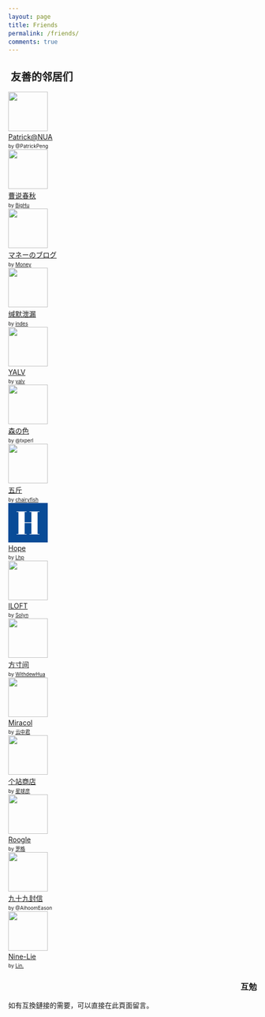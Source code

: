```yaml
---
layout: page
title: Friends
permalink: /friends/
comments: true
---
```


##  友善的邻居们


<div class="userItems">
            <div class="userItem">
            <div class="userItem--inner">
            <div class="userItem-content">
            <a class="link link--primary" href="http://pengqiqi.com/" target="_blank"><img height="80" width="80" src="https://secure.gravatar.com/avatar/f27d7a1f38bb902f3b0e872b73767ecd?s=420"></a>
            <div class="userItem-name">
            <a class="link link--primary" href="http://pengqiqi.com/" target="_blank" style="float: left;width: 100%;">Patrick@NUA</a>
            <span style="font-size: 10px;">by @PatrickPeng</span>
            </div>
            </div>
            </div>
            </div>
            <div class="userItem">
            <div class="userItem--inner">
            <div class="userItem-content">
            <a class="link link--primary" href="https://chunqiu.bighu.cn" target="_blank"><img height="80" width="80" src="https://blog.dylanwu.space/assets/9136.jpg"></a>
            <div class="userItem-name">
            <a class="link link--primary" href="https://chunqiu.bighu.cn" target="_blank" style="float: left;width: 100%;">曹说春秋</a>
            <span style="font-size: 10px;">by </span>
            <a style="font-size: 10px;" href="https://www.zhihu.com/people/cao-da-hu-zi-87/" target="_blank">BigHu</a>
            </div>
            </div>
            </div>
            </div>
            <div class="userItem">
            <div class="userItem--inner">
            <div class="userItem-content">
            <a class="link link--primary" href="https://orewa.money" target="_blank"><img height="80" width="80" src="https://blog.dylanwu.space/assets/9135.jpg"></a>
            <div class="userItem-name">
            <a class="link link--primary" href="https://orewa.money" target="_blank" style="float: left;width: 100%;">マネーのブログ</a>
            <span style="font-size: 10px;">by </span>
            <a style="font-size: 10px;" href="#" target="_blank">Money</a>
            </div>
            </div>
            </div>
            </div>
            <div class="userItem">
            <div class="userItem--inner">
            <div class="userItem-content">
            <a class="link link--primary" href="https://hesay.me" target="_blank"><img height="80" width="80" src="https://source.yalv.me/wp-content/uploads/2019/06/indes.jpg"></a>
            <div class="userItem-name">
            <a class="link link--primary" href="https://hesay.me" target="_blank" style="float: left;width: 100%;">缄默泄漏</a>
            <span style="font-size: 10px;">by </span>
            <a style="font-size: 10px;" href="https://hesay.me/about/" target="_blank">indes</a>
            </div>
            </div>
            </div>
            </div>
            <div class="userItem">
            <div class="userItem--inner">
            <div class="userItem-content">
            <a class="link link--primary" href="https://yalv.me/" target="_blank"><img height="80" width="80" src="https://source.yalv.me/wp-content/uploads/2019/04/favicon.jpg"></a>
            <div class="userItem-name">
            <a class="link link--primary" href="https://yalv.me/" target="_blank" style="float: left;width: 100%;">YALV</a>
            <span style="font-size: 10px;">by </span>
            <a style="font-size: 10px;" href="https://t.me/zircon_lpc" target="_blank">yalv</a>
            </div>
            </div>
            </div>
            </div>
            <div class="userItem">
            <div class="userItem--inner">
            <div class="userItem-content">
            <a class="link link--primary" href="https://yumoe.com/" target="_blank"><img height="80" width="80" src="https://avatars2.githubusercontent.com/u/9015538?s=460&v=4"></a>
            <div class="userItem-name">
            <a class="link link--primary" href="https://yumoe.com/" target="_blank" style="float: left;width: 100%;">森の色</a>
            <span style="font-size: 10px;">by @txperl</span>
            </div>
            </div>
            </div>
            </div>
            <div class="userItem">
            <div class="userItem--inner">
            <div class="userItem-content">
            <a class="link link--primary" href="https://www.chairyfish.com" target="_blank"><img height="80" width="80" src="https://www.chairyfish.com/assets/img/logo.png"></a>
            <div class="userItem-name">
            <a class="link link--primary" href="https://www.chairyfish.com" target="_blank" style="float: left;width: 100%;">五斤</a>
            <span style="font-size: 10px;">by </span>
            <a style="font-size: 10px;" href="https://www.instagram.com/chairyfish/" target="_blank">chairyfish</a>
            </div>
            </div>
            </div>
            </div>
            <div class="userItem">
            <div class="userItem--inner">
            <div class="userItem-content">
            <a class="link link--primary" href="http://leohope.com" target="_blank"><img height="80" width="80" src="https://raw.githubusercontent.com/HusterHope/blogimage/master/favicon.png"></a>
            <div class="userItem-name">
            <a class="link link--primary" href="http://leohope.com" target="_blank" style="float: left;width: 100%;">Hope</a>
            <span style="font-size: 10px;">by </span>
            <a style="font-size: 10px;" href="https://leohope.com/about/" target="_blank">Lhp</a>
            </div>
            </div>
            </div>
            </div>
            <div class="userItem">
            <div class="userItem--inner">
            <div class="userItem-content">
            <a class="link link--primary" href="https://www.iloft.xyz/" target="_blank"><img height="80" width="80" src="https://www.iloft.xyz/logo.svg"></a>
            <div class="userItem-name">
            <a class="link link--primary" href="https://www.iloft.xyz/" target="_blank" style="float: left;width: 100%;">ILOFT</a>
            <span style="font-size: 10px;">by </span>
            <a style="font-size: 10px;" href="https://www.iloft.xyz/about/" target="_blank">Solyn</a>
            </div>
            </div>
            </div>
            </div>
            <div class="userItem">
            <div class="userItem--inner">
            <div class="userItem-content">
            <a class="link link--primary" href="https://withdewhua.space/" target="_blank"><img height="80" width="80" src="https://cdn.jsdelivr.net/gh/WithdewHua/static@withdewhua-hugo/img/avatar.jpg"></a>
            <div class="userItem-name">
            <a class="link link--primary" href="https://withdewhua.space" target="_blank" style="float: left;width: 100%;">方寸间</a>
            <span style="font-size: 10px;">by </span>
            <a style="font-size: 10px;" href="https://withdewhua.space/about/" target="_blank">WithdewHua</a>
            </div>
            </div>
            </div>
            </div>
            <div class="userItem">
            <div class="userItem--inner">
            <div class="userItem-content">
            <a class="link link--primary" href="https://miracol.cn/" target="_blank"><img height="80" width="80" src="https://miracol.cn/images/avatar.png"></a>
            <div class="userItem-name">
            <a class="link link--primary" href="https://miracol.cn/" target="_blank" style="float: left;width: 100%;">Miracol</a>
            <span style="font-size: 10px;">by </span>
            <a style="font-size: 10px;" href="https://t.me/yzhongjun" target="_blank">云中君</a>
            </div>
            </div>
            </div>
            </div>
            <div class="userItem">
            <div class="userItem--inner">
            <div class="userItem-content">
            <a class="link link--primary" href="https://storeweb.cn/" target="_blank"><img height="80" width="80" src="https://storeweb.cn/upload/site/image/2019-07/1-4-2LGA2P.png"></a>
            <div class="userItem-name">
            <a class="link link--primary" href="https://storeweb.cn/" target="_blank" style="float: left;width: 100%;">个站商店</a>
            <span style="font-size: 10px;">by </span>
            <a style="font-size: 10px;" href="https://storeweb.cn/member/one/1" target="_blank">星球彦</a>
            </div>
            </div>
            </div>
            </div>
			<div class="userItem">
            <div class="userItem--inner">
            <div class="userItem-content">
            <a class="link link--primary" href="https://www.moidea.info/" target="_blank"><img height="80" width="80" src="https://pic1.zhimg.com/v2-f25df803948758f28786b6e9c3f20a27_xll.jpg"></a>
            <div class="userItem-name">
            <a class="link link--primary" href="https://www.moidea.info/" target="_blank" style="float: left;width: 100%;">Roogle</a>
            <span style="font-size: 10px;">by </span>
            <a style="font-size: 10px;" href="https://www.moidea.info/about.html" target="_blank">罗格</a>
            </div>
            </div>
            </div>
            </div>
			<div class="userItem">
            <div class="userItem--inner">
            <div class="userItem-content">
            <a class="link link--primary" href="https://blog.99xin.me/" target="_blank"><img height="80" width="80" src="https://blog.dylanwu.space/assets/IMG_9851.png"></a>
            <div class="userItem-name">
            <a class="link link--primary" href="https://blog.99xin.me/" target="_blank" style="float: left;width: 100%;">九十九封信</a>
            <span style="font-size: 10px;">by @AihoomEason</span>
            </div>
            </div>
            </div>
            </div>
			<div class="userItem">
            <div class="userItem--inner">
            <div class="userItem-content">
            <a class="link link--primary" href="https://nine-lie.com/" target="_blank"><img height="80" width="80" src="https://9inelie.files.wordpress.com/2019/01/img_3205.jpg"></a>
            <div class="userItem-name">
            <a class="link link--primary" href="https://nine-lie.com/" target="_blank" style="float: left;width: 100%;">Nine-Lie</a>
            <span style="font-size: 10px;">by </span>
            <a style="font-size: 10px;" href="https://storeweb.cn/site/one/697" target="_blank">Lin.</a>
            </div>
            </div>
            </div>
            </div>
</div>

<h3 style="text-align: right"> 互勉 </h3>

如有互換鏈接的需要，可以直接在此頁面留言。

<!-- 动态显示网站运行时间 -->
<script type="text/javascript" language="javascript">
	function secondToDate(second) {
		if (!second) {
		return 0;
		}
		var time = new Array(0, 0, 0, 0, 0);
		if (second >= 365 * 24 * 3600) {
		 time[0] = parseInt(second / (365 * 24 * 3600));
		 second %= 365 * 24 * 3600;
		}
		if (second >= 24 * 3600) {
		 time[1] = parseInt(second / (24 * 3600));
		 second %= 24 * 3600;
		}
		if (second >= 3600) {
		 time[2] = parseInt(second / 3600);
		 second %= 3600;
		}
		if (second >= 60) {
		 time[3] = parseInt(second / 60);
		 second %= 60;
		}
		if (second > 0) {
		 time[4] = second;
		}
		return time;
	}
    function setTime2() {
        var create_time2 = Math.round(new Date(Date.UTC(2011, 05, 15, 21, 40, 0)).getTime() / 1000);
        var timestamp2 = Math.round((new Date().getTime() + 8 * 60 * 60 * 1000) / 1000);
        currentTime2 = secondToDate((timestamp2 - create_time2));
        currentTimeHtml2 = '距离第一篇文章发布' + currentTime2[0] + '年' + currentTime2[1] + '天' + currentTime2[2] + '时' + currentTime2[3] + '分' + currentTime2[4] + '秒';
        document.getElementById("htmer_time2").innerHTML = currentTimeHtml2;
    }
    function setTime() {
        var create_time = Math.round(new Date(Date.UTC(2019, 05, 28, 0, 0, 0)).getTime() / 1000);
        var timestamp = Math.round((new Date().getTime() + 8 * 60 * 60 * 1000) / 1000);
        currentTime = secondToDate((timestamp - create_time));
        currentTimeHtml = '本站已运行' + currentTime[0] + '年' + currentTime[1] + '天' + currentTime[2] + '时' + currentTime[3] + '分' + currentTime[4] + '秒';
        document.getElementById("htmer_time").innerHTML = currentTimeHtml;
    }
    setInterval(setTime, 1000);
    setInterval(setTime2, 1000);

</script>

<span id="htmer_time" style="color: #656c7a;display: flex;align-items: center;justify-content: center;">  </span>
<span id="htmer_time2" style="color: #656c7a;display: flex;align-items: center;justify-content: center;">  </span>